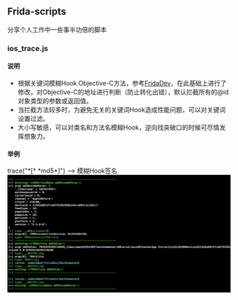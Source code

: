 ## Frida-scripts
分享个人工作中一些事半功倍的脚本
### ios_trace.js
#### 说明
* 根据关键词模糊Hook Objective-C方法，参考[FridaDev](https://github.com/houugen/FridaDev)，在此基础上进行了修改，对Objective-C的地址进行判断（防止转化出错），默认拦截所有的@id对象类型的参数或返回值。
* 当拦截方法较多时，为避免无关的关键词Hook造成性能问题，可以对关键词设置过滤。
* 大小写敏感，可以对类名和方法名模糊Hook，逆向找突破口的时候可尽情发挥想象力。  
#### 举例
trace("\*[\* \*md5\*]") --> 模糊Hook签名
![](./Images/trace_md5.png)
